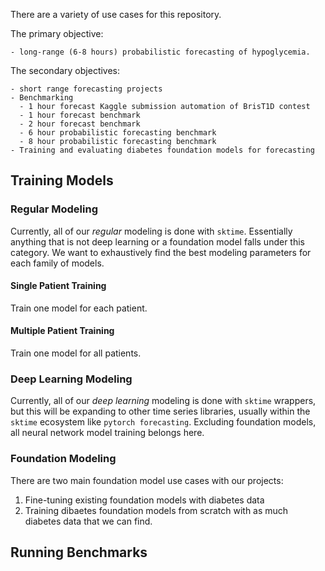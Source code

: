 There are a variety of use cases for this repository.

The primary objective:

    - long-range (6-8 hours) probabilistic forecasting of hypoglycemia.

The secondary objectives:

    - short range forecasting projects
    - Benchmarking
      - 1 hour forecast Kaggle submission automation of BrisT1D contest
      - 1 hour forecast benchmark
      - 2 hour forecast benchmark
      - 6 hour probabilistic forecasting benchmark
      - 8 hour probabilistic forecasting benchmark
    - Training and evaluating diabetes foundation models for forecasting

## Training Models
### Regular Modeling
Currently, all of our *regular* modeling is done with ```sktime```.
Essentially anything that is not deep learning or a foundation model falls under this category.
We want to exhaustively find the best modeling parameters for each family of models.
#### Single Patient Training
Train one model for each patient.

#### Multiple Patient Training
Train one model for all patients.

### Deep Learning Modeling
Currently, all of our *deep learning* modeling is done with ```sktime``` wrappers, but this will be expanding to other time series libraries, usually within the ```sktime``` ecosystem like ```pytorch forecasting```.
Excluding foundation models, all neural network model training belongs here.

### Foundation Modeling
There are two main foundation model use cases with our projects:
1. Fine-tuning existing foundation models with diabetes data
2. Training dibaetes foundation models from scratch with as much diabetes data that we can find.

## Running Benchmarks
